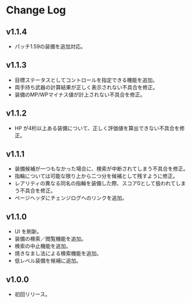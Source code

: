 # Change Log

## v1.1.4
* パッチ1.59の装備を追加対応。

## v1.1.3
* 目標ステータスとしてコントロールを指定できる機能を追加。
* 両手持ち武器の計算結果が正しく表示されない不具合を修正。
* 装備のMP/WPマイナス値が計上されない不具合を修正。

## v1.1.2
* HP が4桁以上ある装備について、正しく評価値を算出できない不具合を修正。

## v1.1.1
* 装備候補が一つもなかった場合に、検索が中断されてしまう不具合を修正。
* 指輪については可能な限り上から二つ分を候補として残すように修正。
* レアリティの異なる同名の指輪を装備した際、スコア0として扱われてしまう不具合を修正。
* ページヘッダにチェンジログへのリンクを追加。

## v1.1.0
* UI を刷新。
* 装備の検索／閲覧機能を追加。
* 検索の中止機能を追加。
* 焼きなまし法による検索機能を追加。
* 低レベル装備を候補に追加。

## v1.0.0
* 初回リリース。
